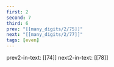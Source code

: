 ```yaml
---
first: 2
second: 7
third: 6
prev: "[[many_digits/2/75]]"
next: "[[many_digits/2/77]]"
tags: [even]
---
```

prev2-in-text: [[74]]
next2-in-text: [[78]]
